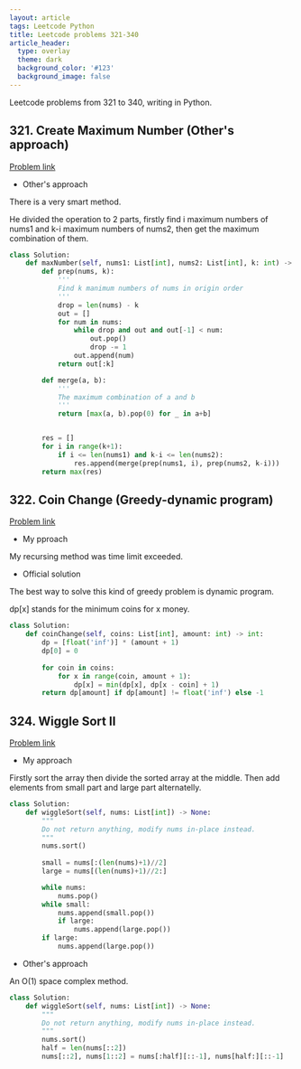 ```yaml
---
layout: article
tags: Leetcode Python
title: Leetcode problems 321-340
article_header:
  type: overlay
  theme: dark
  background_color: '#123'
  background_image: false
---
```


Leetcode problems from 321 to 340, writing in Python.

<!--more-->

## 321. Create Maximum Number  (Other's approach)

[Problem link](https://leetcode.com/problems/create-maximum-number/)

- Other's approach

There is a very smart method.

He divided the operation to 2 parts, firstly find i maximum numbers of nums1 and k-i maximum numbers of nums2, then get the maximum combination of them.

```python
class Solution:
    def maxNumber(self, nums1: List[int], nums2: List[int], k: int) -> List[int]:
        def prep(nums, k):
            '''
            Find k manimum numbers of nums in origin order
            '''
            drop = len(nums) - k
            out = []
            for num in nums:
                while drop and out and out[-1] < num:
                    out.pop()
                    drop -= 1
                out.append(num)
            return out[:k]

        def merge(a, b):
            '''
            The maximum combination of a and b
            '''
            return [max(a, b).pop(0) for _ in a+b]


        res = []
        for i in range(k+1):
            if i <= len(nums1) and k-i <= len(nums2):
                res.append(merge(prep(nums1, i), prep(nums2, k-i)))
        return max(res)
```


## 322. Coin Change  (Greedy-dynamic program)

[Problem link](https://leetcode.com/problems/coin-change/)

- My pproach

My recursing method was time limit exceeded.

- Official solution

The best way to solve this kind of greedy problem is dynamic program.

dp[x] stands for the minimum coins for x money.

```python
class Solution:
    def coinChange(self, coins: List[int], amount: int) -> int:
        dp = [float('inf')] * (amount + 1)
        dp[0] = 0
        
        for coin in coins:
            for x in range(coin, amount + 1):
                dp[x] = min(dp[x], dp[x - coin] + 1)
        return dp[amount] if dp[amount] != float('inf') else -1 
```


## 324. Wiggle Sort II

[Problem link](https://leetcode.com/problems/wiggle-sort-ii/)

- My approach

Firstly sort the array then divide the sorted array at the middle. Then add elements from small part and large part alternatelly.

```python
class Solution:
    def wiggleSort(self, nums: List[int]) -> None:
        """
        Do not return anything, modify nums in-place instead.
        """
        nums.sort()
        
        small = nums[:(len(nums)+1)//2]
        large = nums[(len(nums)+1)//2:]

        while nums:
            nums.pop()
        while small:
            nums.append(small.pop())
            if large:
                nums.append(large.pop())
        if large:
            nums.append(large.pop())
```

- Other's approach

An O(1) space complex method.

```python
class Solution:
    def wiggleSort(self, nums: List[int]) -> None:
        """
        Do not return anything, modify nums in-place instead.
        """
        nums.sort() 
        half = len(nums[::2])
        nums[::2], nums[1::2] = nums[:half][::-1], nums[half:][::-1]
```
